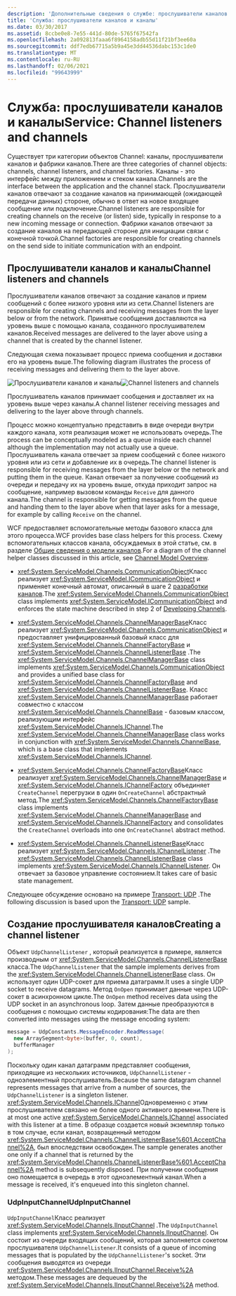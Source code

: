 ```yaml
---
description: 'Дополнительные сведения о службе: прослушиватели каналов и каналы'
title: 'Служба: прослушиватели каналов и каналы'
ms.date: 03/30/2017
ms.assetid: 8ccbe0e8-7e55-441d-80de-5765f67542fa
ms.openlocfilehash: 2a092813faaa6f8964158adb55d11f21bf3ee60a
ms.sourcegitcommit: ddf7edb67715a5b9a45e3dd44536dabc153c1de0
ms.translationtype: MT
ms.contentlocale: ru-RU
ms.lasthandoff: 02/06/2021
ms.locfileid: "99643999"
---
```

# <a name="service-channel-listeners-and-channels"></a><span data-ttu-id="cc94e-103">Служба: прослушиватели каналов и каналы</span><span class="sxs-lookup"><span data-stu-id="cc94e-103">Service: Channel listeners and channels</span></span>

<span data-ttu-id="cc94e-104">Существует три категории объектов Channel: каналы, прослушиватели каналов и фабрики каналов.</span><span class="sxs-lookup"><span data-stu-id="cc94e-104">There are three categories of channel objects: channels, channel listeners, and channel factories.</span></span> <span data-ttu-id="cc94e-105">Каналы - это интерфейс между приложением и стеком канала.</span><span class="sxs-lookup"><span data-stu-id="cc94e-105">Channels are the interface between the application and the channel stack.</span></span> <span data-ttu-id="cc94e-106">Прослушиватели каналов отвечают за создание каналов на принимающей (ожидающей передачи данных) стороне, обычно в ответ на новое входящее сообщение или подключение.</span><span class="sxs-lookup"><span data-stu-id="cc94e-106">Channel listeners are responsible for creating channels on the receive (or listen) side, typically in response to a new incoming message or connection.</span></span> <span data-ttu-id="cc94e-107">Фабрики каналов отвечают за создание каналов на передающей стороне для инициации связи с конечной точкой.</span><span class="sxs-lookup"><span data-stu-id="cc94e-107">Channel factories are responsible for creating channels on the send side to initiate communication with an endpoint.</span></span>

## <a name="channel-listeners-and-channels"></a><span data-ttu-id="cc94e-108">Прослушиватели каналов и каналы</span><span class="sxs-lookup"><span data-stu-id="cc94e-108">Channel listeners and channels</span></span>

<span data-ttu-id="cc94e-109">Прослушиватели каналов отвечают за создание каналов и прием сообщений с более низкого уровня или из сети.</span><span class="sxs-lookup"><span data-stu-id="cc94e-109">Channel listeners are responsible for creating channels and receiving messages from the layer below or from the network.</span></span> <span data-ttu-id="cc94e-110">Принятые сообщения доставляются на уровень выше с помощью канала, созданного прослушивателем каналов.</span><span class="sxs-lookup"><span data-stu-id="cc94e-110">Received messages are delivered to the layer above using a channel that is created by the channel listener.</span></span>

<span data-ttu-id="cc94e-111">Следующая схема показывает процесс приема сообщения и доставки его на уровень выше.</span><span class="sxs-lookup"><span data-stu-id="cc94e-111">The following diagram illustrates the process of receiving messages and delivering them to the layer above.</span></span>

<span data-ttu-id="cc94e-112">![Прослушиватели каналов и каналы](./media/wcfc-wcfchannelsigure1highlevelc.gif "wcfc_WCFChannelsigure1HighLevelc")</span><span class="sxs-lookup"><span data-stu-id="cc94e-112">![Channel listeners and channels](./media/wcfc-wcfchannelsigure1highlevelc.gif "wcfc_WCFChannelsigure1HighLevelc")</span></span>

<span data-ttu-id="cc94e-113">Прослушиватель каналов принимает сообщения и доставляет их на уровень выше через каналы.</span><span class="sxs-lookup"><span data-stu-id="cc94e-113">A channel listener receiving messages and delivering to the layer above through channels.</span></span>

<span data-ttu-id="cc94e-114">Процесс можно концептуально представить в виде очереди внутри каждого канала, хотя реализация может не использовать очередь.</span><span class="sxs-lookup"><span data-stu-id="cc94e-114">The process can be conceptually modeled as a queue inside each channel although the implementation may not actually use a queue.</span></span> <span data-ttu-id="cc94e-115">Прослушиватель канала отвечает за прием сообщений с более низкого уровня или из сети и добавление их в очередь.</span><span class="sxs-lookup"><span data-stu-id="cc94e-115">The channel listener is responsible for receiving messages from the layer below or the network and putting them in the queue.</span></span> <span data-ttu-id="cc94e-116">Канал отвечает за получение сообщений из очереди и передачу их на уровень выше, откуда приходит запрос на сообщение, например вызовом команды `Receive` для данного канала.</span><span class="sxs-lookup"><span data-stu-id="cc94e-116">The channel is responsible for getting messages from the queue and handing them to the layer above when that layer asks for a message, for example by calling `Receive` on the channel.</span></span>

<span data-ttu-id="cc94e-117">WCF предоставляет вспомогательные методы базового класса для этого процесса.</span><span class="sxs-lookup"><span data-stu-id="cc94e-117">WCF provides base class helpers for this process.</span></span> <span data-ttu-id="cc94e-118">Схему вспомогательных классов канала, обсуждаемых в этой статье, см. в разделе [Общие сведения о модели каналов](channel-model-overview.md).</span><span class="sxs-lookup"><span data-stu-id="cc94e-118">For a diagram of the channel helper classes discussed in this article, see [Channel Model Overview](channel-model-overview.md).</span></span>

- <span data-ttu-id="cc94e-119"><xref:System.ServiceModel.Channels.CommunicationObject>Класс реализует <xref:System.ServiceModel.ICommunicationObject> и применяет конечный автомат, описанный в шаге 2 [разработки каналов](developing-channels.md).</span><span class="sxs-lookup"><span data-stu-id="cc94e-119">The <xref:System.ServiceModel.Channels.CommunicationObject> class implements <xref:System.ServiceModel.ICommunicationObject> and enforces the state machine described in step 2 of [Developing Channels](developing-channels.md).</span></span>

- <span data-ttu-id="cc94e-120"><xref:System.ServiceModel.Channels.ChannelManagerBase>Класс реализует <xref:System.ServiceModel.Channels.CommunicationObject> и предоставляет унифицированный базовый класс для <xref:System.ServiceModel.Channels.ChannelFactoryBase> и <xref:System.ServiceModel.Channels.ChannelListenerBase> .</span><span class="sxs-lookup"><span data-stu-id="cc94e-120">The <xref:System.ServiceModel.Channels.ChannelManagerBase> class implements <xref:System.ServiceModel.Channels.CommunicationObject> and provides a unified base class for <xref:System.ServiceModel.Channels.ChannelFactoryBase> and <xref:System.ServiceModel.Channels.ChannelListenerBase>.</span></span> <span data-ttu-id="cc94e-121">Класс <xref:System.ServiceModel.Channels.ChannelManagerBase> работает совместно с классом <xref:System.ServiceModel.Channels.ChannelBase> - базовым классом, реализующим интерфейс <xref:System.ServiceModel.Channels.IChannel>.</span><span class="sxs-lookup"><span data-stu-id="cc94e-121">The <xref:System.ServiceModel.Channels.ChannelManagerBase> class works in conjunction with <xref:System.ServiceModel.Channels.ChannelBase>, which is a base class that implements <xref:System.ServiceModel.Channels.IChannel>.</span></span>

- <span data-ttu-id="cc94e-122"><xref:System.ServiceModel.Channels.ChannelFactoryBase>Класс реализует <xref:System.ServiceModel.Channels.ChannelManagerBase> и <xref:System.ServiceModel.Channels.IChannelFactory> объединяет `CreateChannel` перегрузки в один `OnCreateChannel` абстрактный метод.</span><span class="sxs-lookup"><span data-stu-id="cc94e-122">The <xref:System.ServiceModel.Channels.ChannelFactoryBase> class implements <xref:System.ServiceModel.Channels.ChannelManagerBase> and <xref:System.ServiceModel.Channels.IChannelFactory> and consolidates the `CreateChannel` overloads into one `OnCreateChannel` abstract method.</span></span>

- <span data-ttu-id="cc94e-123"><xref:System.ServiceModel.Channels.ChannelListenerBase>Класс реализует <xref:System.ServiceModel.Channels.IChannelListener> .</span><span class="sxs-lookup"><span data-stu-id="cc94e-123">The <xref:System.ServiceModel.Channels.ChannelListenerBase> class implements <xref:System.ServiceModel.Channels.IChannelListener>.</span></span> <span data-ttu-id="cc94e-124">Он отвечает за базовое управление состоянием.</span><span class="sxs-lookup"><span data-stu-id="cc94e-124">It takes care of basic state management.</span></span>

<span data-ttu-id="cc94e-125">Следующее обсуждение основано на примере [Transport: UDP](../samples/transport-udp.md) .</span><span class="sxs-lookup"><span data-stu-id="cc94e-125">The following discussion is based upon the [Transport: UDP](../samples/transport-udp.md) sample.</span></span>

## <a name="creating-a-channel-listener"></a><span data-ttu-id="cc94e-126">Создание прослушивателя каналов</span><span class="sxs-lookup"><span data-stu-id="cc94e-126">Creating a channel listener</span></span>

<span data-ttu-id="cc94e-127">Объект `UdpChannelListener` , который реализуется в примере, является производным от <xref:System.ServiceModel.Channels.ChannelListenerBase> класса.</span><span class="sxs-lookup"><span data-stu-id="cc94e-127">The `UdpChannelListener` that the sample implements derives from the <xref:System.ServiceModel.Channels.ChannelListenerBase> class.</span></span> <span data-ttu-id="cc94e-128">Он использует один UDP-сокет для приема датаграмм.</span><span class="sxs-lookup"><span data-stu-id="cc94e-128">It uses a single UDP socket to receive datagrams.</span></span> <span data-ttu-id="cc94e-129">Метод `OnOpen` принимает данные через UDP-сокет в асинхронном цикле.</span><span class="sxs-lookup"><span data-stu-id="cc94e-129">The `OnOpen` method receives data using the UDP socket in an asynchronous loop.</span></span> <span data-ttu-id="cc94e-130">Затем данные преобразуются в сообщения с помощью системы кодирования:</span><span class="sxs-lookup"><span data-stu-id="cc94e-130">The data are then converted into messages using the message encoding system:</span></span>

```csharp
message = UdpConstants.MessageEncoder.ReadMessage(
  new ArraySegment<byte>(buffer, 0, count),
  bufferManager
);
```

<span data-ttu-id="cc94e-131">Поскольку один канал датаграмм представляет сообщения, приходящие из нескольких источников, `UdpChannelListener` - одноэлементный прослушиватель.</span><span class="sxs-lookup"><span data-stu-id="cc94e-131">Because the same datagram channel represents messages that arrive from a number of sources, the `UdpChannelListener` is a singleton listener.</span></span> <span data-ttu-id="cc94e-132"><xref:System.ServiceModel.Channels.IChannel>Одновременно с этим прослушивателем связано не более одного активного времени.</span><span class="sxs-lookup"><span data-stu-id="cc94e-132">There is at most one active <xref:System.ServiceModel.Channels.IChannel> associated with this listener at a time.</span></span> <span data-ttu-id="cc94e-133">В образце создается новый экземпляр только в том случае, если канал, возвращенный методом <xref:System.ServiceModel.Channels.ChannelListenerBase%601.AcceptChannel%2A>, был впоследствии освобожден.</span><span class="sxs-lookup"><span data-stu-id="cc94e-133">The sample generates another one only if a channel that is returned by the <xref:System.ServiceModel.Channels.ChannelListenerBase%601.AcceptChannel%2A> method is subsequently disposed.</span></span> <span data-ttu-id="cc94e-134">При получении сообщения оно помещается в очередь в этот одноэлементный канал.</span><span class="sxs-lookup"><span data-stu-id="cc94e-134">When a message is received, it's enqueued into this singleton channel.</span></span>

### <a name="udpinputchannel"></a><span data-ttu-id="cc94e-135">UdpInputChannel</span><span class="sxs-lookup"><span data-stu-id="cc94e-135">UdpInputChannel</span></span>

<span data-ttu-id="cc94e-136">`UdpInputChannel`Класс реализует <xref:System.ServiceModel.Channels.IInputChannel> .</span><span class="sxs-lookup"><span data-stu-id="cc94e-136">The `UdpInputChannel` class implements <xref:System.ServiceModel.Channels.IInputChannel>.</span></span> <span data-ttu-id="cc94e-137">Он состоит из очереди входящих сообщений, которая заполняется сокетом прослушивателя `UdpChannelListener`.</span><span class="sxs-lookup"><span data-stu-id="cc94e-137">It consists of a queue of incoming messages that is populated by the `UdpChannelListener`'s socket.</span></span> <span data-ttu-id="cc94e-138">Эти сообщения выводятся из очереди <xref:System.ServiceModel.Channels.IInputChannel.Receive%2A> методом.</span><span class="sxs-lookup"><span data-stu-id="cc94e-138">These messages are dequeued by the <xref:System.ServiceModel.Channels.IInputChannel.Receive%2A> method.</span></span>
